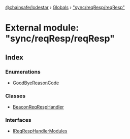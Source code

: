 [@chainsafe/lodestar](../README.md) › [Globals](../globals.md) › ["sync/reqResp/reqResp"](_sync_reqresp_reqresp_.md)

# External module: "sync/reqResp/reqResp"

## Index

### Enumerations

* [GoodByeReasonCode](../enums/_sync_reqresp_reqresp_.goodbyereasoncode.md)

### Classes

* [BeaconReqRespHandler](../classes/_sync_reqresp_reqresp_.beaconreqresphandler.md)

### Interfaces

* [IReqRespHandlerModules](../interfaces/_sync_reqresp_reqresp_.ireqresphandlermodules.md)
